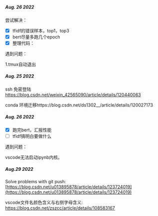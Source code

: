 ##### Aug. 26  2022

尝试解决：

- [X] tfidf的错误样本，top1，top3
- [X] bert尽量多跑几个epoch
- [X] 整理代码：

遇到问题：

1.tmux自动退出

##### Aug. 25 2022

ssh 免密登陆 https://blog.csdn.net/weixin_42565090/article/details/120440063

conda 环境迁移https://blog.csdn.net/ds1302__/article/details/120027173

##### Aug. 26 2022

- [X] 跑完bert，汇报性能
- [ ] tfidf搞明白要做什么

遇到问题：

vscode无法启动ipynb内核。



##### Aug.29 2022

Solve problems with git push: [https://blog.csdn.net/u013895878/article/details/123724019](https://blog.csdn.net/u013895878/article/details/123724019)

vscode文件名颜色含义与右侧字母含义: https://blog.csdn.net/zszcc/article/details/108583167

